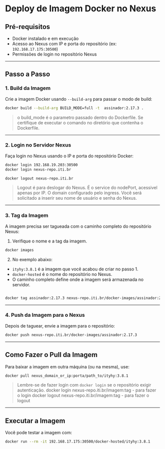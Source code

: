 # Deploy de Imagem Docker no Nexus

## Pré-requisitos

- Docker instalado e em execução
- Acesso ao Nexus com IP e porta do repositório (ex: `192.168.17.175:30500`)
- Permissões de login no repositório Nexus

---

## Passo a Passo

### 1. Build da Imagem

Crie a imagem Docker usando `--build-arg` para passar o modo de build:

```bash
docker build --build-arg BUILD_MODE=full -t  assinador:2.17.3 .
```
> o build_mode é o parametro passado dentro do Dockerfile.
> Se certifique de executar o comando no diretório que contenha o Dockerfile. 

---

### 2. Login no Servidor Nexus

Faça login no Nexus usando o IP e porta do repositório Docker:

```bash
docker login 192.168.19.203:30500
docker login nexus-repo.iti.br
```

```bash
docker logout nexus-repo.iti.br
```
> Logout é para deslogar do Nexus.
> É o service do nodePort, acessivel apenas por IP.
> O domain configurado pelo ingress.
> Você será solicitado a inserir seu nome de usuário e senha do Nexus.

---

### 3. Tag da Imagem

A imagem precisa ser tagueada com o caminho completo do repositório Nexus:

1. Verifique o nome e a tag da imagem.

```bash
docker images

````
2. No exemplo abaixo:
- `ityhy:3.8.1` é a imagem que você acabou de criar no passo 1.
- `docker-hosted` é o nome do repositório no Nexus.
- O caminho completo define onde a imagem será armazenada no servidor.

```bash

docker tag assinador:2.17.3 nexus-repo.iti.br/docker-images/assinador:2.17.3

  ````

---

### 4. Push da Imagem para o Nexus

Depois de taguear, envie a imagem para o repositório:

```bash
docker push nexus-repo.iti.br/docker-images/assinador:2.17.3
```

---

## Como Fazer o Pull da Imagem

Para baixar a imagem em outra máquina (ou na mesma), use:

```bash
docker pull nexus_domain_or_ip:porta/path_to/ityhy:3.8.1
```

> Lembre-se de fazer login com `docker login` se o repositório exigir autenticação.
> docker login nexus-repo.iti.br/imagem:tag - para fazer o login
> docker logout nexus-repo.iti.br/imagem:tag - para fazer o logout

---

## Executar a Imagem

Você pode testar a imagem com:

```bash
docker run --rm -it 192.168.17.175:30500/docker-hosted/ityhy:3.8.1
```


